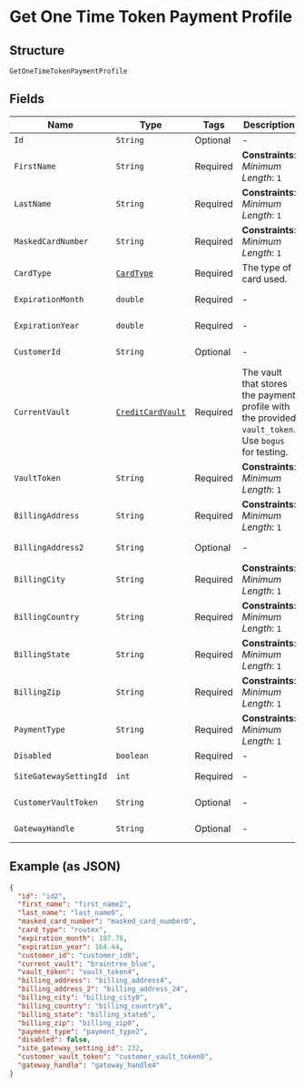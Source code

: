 
# Get One Time Token Payment Profile

## Structure

`GetOneTimeTokenPaymentProfile`

## Fields

| Name | Type | Tags | Description | Getter | Setter |
|  --- | --- | --- | --- | --- | --- |
| `Id` | `String` | Optional | - | String getId() | setId(String id) |
| `FirstName` | `String` | Required | **Constraints**: *Minimum Length*: `1` | String getFirstName() | setFirstName(String firstName) |
| `LastName` | `String` | Required | **Constraints**: *Minimum Length*: `1` | String getLastName() | setLastName(String lastName) |
| `MaskedCardNumber` | `String` | Required | **Constraints**: *Minimum Length*: `1` | String getMaskedCardNumber() | setMaskedCardNumber(String maskedCardNumber) |
| `CardType` | [`CardType`](../../doc/models/card-type.md) | Required | The type of card used. | CardType getCardType() | setCardType(CardType cardType) |
| `ExpirationMonth` | `double` | Required | - | double getExpirationMonth() | setExpirationMonth(double expirationMonth) |
| `ExpirationYear` | `double` | Required | - | double getExpirationYear() | setExpirationYear(double expirationYear) |
| `CustomerId` | `String` | Optional | - | String getCustomerId() | setCustomerId(String customerId) |
| `CurrentVault` | [`CreditCardVault`](../../doc/models/credit-card-vault.md) | Required | The vault that stores the payment profile with the provided `vault_token`. Use `bogus` for testing. | CreditCardVault getCurrentVault() | setCurrentVault(CreditCardVault currentVault) |
| `VaultToken` | `String` | Required | **Constraints**: *Minimum Length*: `1` | String getVaultToken() | setVaultToken(String vaultToken) |
| `BillingAddress` | `String` | Required | **Constraints**: *Minimum Length*: `1` | String getBillingAddress() | setBillingAddress(String billingAddress) |
| `BillingAddress2` | `String` | Optional | - | String getBillingAddress2() | setBillingAddress2(String billingAddress2) |
| `BillingCity` | `String` | Required | **Constraints**: *Minimum Length*: `1` | String getBillingCity() | setBillingCity(String billingCity) |
| `BillingCountry` | `String` | Required | **Constraints**: *Minimum Length*: `1` | String getBillingCountry() | setBillingCountry(String billingCountry) |
| `BillingState` | `String` | Required | **Constraints**: *Minimum Length*: `1` | String getBillingState() | setBillingState(String billingState) |
| `BillingZip` | `String` | Required | **Constraints**: *Minimum Length*: `1` | String getBillingZip() | setBillingZip(String billingZip) |
| `PaymentType` | `String` | Required | **Constraints**: *Minimum Length*: `1` | String getPaymentType() | setPaymentType(String paymentType) |
| `Disabled` | `boolean` | Required | - | boolean getDisabled() | setDisabled(boolean disabled) |
| `SiteGatewaySettingId` | `int` | Required | - | int getSiteGatewaySettingId() | setSiteGatewaySettingId(int siteGatewaySettingId) |
| `CustomerVaultToken` | `String` | Optional | - | String getCustomerVaultToken() | setCustomerVaultToken(String customerVaultToken) |
| `GatewayHandle` | `String` | Optional | - | String getGatewayHandle() | setGatewayHandle(String gatewayHandle) |

## Example (as JSON)

```json
{
  "id": "id2",
  "first_name": "first_name2",
  "last_name": "last_name0",
  "masked_card_number": "masked_card_number0",
  "card_type": "routex",
  "expiration_month": 187.78,
  "expiration_year": 164.44,
  "customer_id": "customer_id0",
  "current_vault": "braintree_blue",
  "vault_token": "vault_token4",
  "billing_address": "billing_address4",
  "billing_address_2": "billing_address_24",
  "billing_city": "billing_city0",
  "billing_country": "billing_country6",
  "billing_state": "billing_state6",
  "billing_zip": "billing_zip0",
  "payment_type": "payment_type2",
  "disabled": false,
  "site_gateway_setting_id": 232,
  "customer_vault_token": "customer_vault_token0",
  "gateway_handle": "gateway_handle4"
}
```

